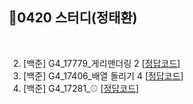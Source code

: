 ## 📘0420 스터디(정태환)
</br>

2. [백준] G4_17779_게리맨더링 2 [[정답코드]()]
3. [백준] G4_17406_배열 돌리기 4 [[정답코드]()]
4. [백준] G4_17281_⚾ [[정답코드]()]
